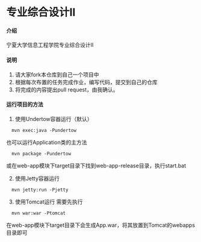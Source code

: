 # 专业综合设计II

#### 介绍

宁夏大学信息工程学院专业综合设计II

#### 说明

1. 请大家fork本仓库到自己一个项目中
2. 根据每次布置的任务完成作业，编写代码，提交到自己的仓库
3. 将完成的内容提出pull request，由我确认。

#### 运行项目的方法

1. 使用Undertow容器运行（默认）

```shell
  mvn exec:java -Pundertow
```

也可以运行Application类的主方法

```shell
  mvn package -Pundertow
```

或在web-app模块下target目录下找到web-app-release目录，执行start.bat

2. 使用Jetty容器运行

```shell
  mvn jetty:run -Pjetty
```

3. 使用Tomcat运行 需要先执行

```shell
  mvn war:war -Ptomcat
```

在web-app模块下target目录下会生成App.war，将其放置到Tomcat的webapps目录即可
